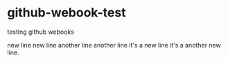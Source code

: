 # github-webook-test
testing github webooks


new line
new line
another line
another line
it's a new line
it's a another new line.
